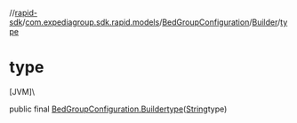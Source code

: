 //[rapid-sdk](../../../../index.md)/[com.expediagroup.sdk.rapid.models](../../index.md)/[BedGroupConfiguration](../index.md)/[Builder](index.md)/[type](type.md)

# type

[JVM]\

public final [BedGroupConfiguration.Builder](index.md)[type](type.md)([String](https://docs.oracle.com/javase/8/docs/api/java/lang/String.html)type)
